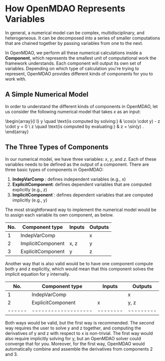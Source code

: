 # How OpenMDAO Represents Variables

In general, a numerical model can be complex, multidisciplinary, and heterogeneous.
It can be decomposed into a series of smaller computations that are chained together by passing variables from one to the next.

In OpenMDAO, we perform all these numerical calculations inside a **Component**, which represents the
smallest unit of computational work the framework understands. Each component will output its own set of variables.
Depending on which type of calculation you're trying to represent, OpenMDAO provides different kinds of components
for you to work with.

## A Simple Numerical Model

In order to understand the different kinds of components in OpenMDAO,
let us consider the following numerical model that takes $x$ as an input:

\begin{array}{l l}
    y \quad \text{is computed by solving:} &
    \cos(x \cdot y) - z \cdot y = 0  \\
    z \quad \text{is computed by evaluating:} &
    z = \sin(y) .
\end{array}

## The Three Types of Components

In our numerical model, we have three variables: $x$, $y$, and $z$.
Each of these variables needs to be defined as the output of a component.
There are three basic types of components in OpenMDAO:

1. **IndepVarComp** : defines independent variables (e.g., x)
2. **ExplicitComponent**: defines dependent variables that are computed explicitly (e.g., z)
3. **ImplicitComponent**`: defines dependent variables that are computed implicitly (e.g., y)

The most straightforward way to implement the numerical model would be to assign each variable its own component, as below.

 | No. | Component type    | Inputs  | Outputs |
 |-----|-------------------|---------|---------|
 | 1   | IndepVarComp      |         |   x     |
 | 2   | ImplicitComponent |  x, z   |   y     |
 | 3   | ExplicitComponent |   y     |   z     |

Another way that is also valid would be to have one component compute both y and z explicitly,
which would mean that this component solves the implicit equation for y internally.

| No.  | Component type    | Inputs | Outputs |
|------|-------------------|--------|---------|
|   1  | IndepVarComp      |        |    x    |
|   2  | ExplicitComponent |    x   |   y, z  |
|------|-------------------|--------|---------|

Both ways would be valid, but the first way is recommended.
The second way requires the user to solve y and z together, and computing the derivatives of y and z with respect to x is non-trivial.
The first way would also require implicitly solving for y, but an OpenMDAO solver could converge that for you.
Moreover, for the first way, OpenMDAO would automatically combine and assemble the derivatives from components 2 and 3.
